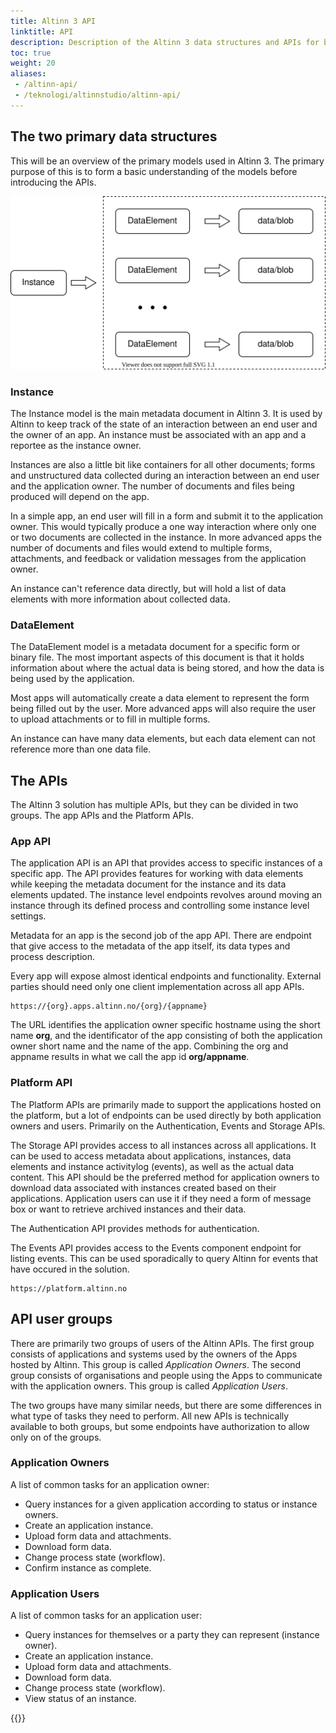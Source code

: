```yaml
---
title: Altinn 3 API
linktitle: API
description: Description of the Altinn 3 data structures and APIs for both end users and application owners.
toc: true
weight: 20
aliases:
 - /altinn-api/
 - /teknologi/altinnstudio/altinn-api/
---
```


## The two primary data structures

This will be an overview of the primary models used in Altinn 3. The primary purpose of this is to form a basic understanding of the models before introducing the APIs.

![Instance](instance.drawio.svg "An instance can contain many data elements. Each data element must refer to a single data file.")

### Instance

The Instance model is the main metadata document in Altinn 3. It is used by Altinn to keep track of the state of an interaction between an end user and the owner of an app. An instance must be associated with an app and a reportee as the instance owner.

Instances are also a little bit like containers for all other documents; forms and unstructured data collected during an interaction between an end user and the application owner. The number of documents and files being produced will depend on the app. 

In a simple app, an end user will fill in a form and submit it to the application owner. This would typically produce a one way interaction where only one or two documents are collected in the instance. In more advanced apps the number of documents and files would extend to multiple forms, attachments, and feedback or validation messages from the application owner. 

An instance can't reference data directly, but will hold a list of data elements with more information about collected data.

### DataElement

The DataElement model is a metadata document for a specific form or binary file. The most important aspects of this document is that it holds information about where the actual data is being stored, and how the data is being used by the application. 

Most apps will automatically create a data element to represent the form being filled out by the user. More advanced apps will also require the user to upload attachments or to fill in multiple forms.

An instance can have many data elements, but each data element can not reference more than one data file.

## The APIs

The Altinn 3 solution has multiple APIs, but they can be divided in two groups. The app APIs and the Platform APIs.

### App API

The application API is an API that provides access to specific instances of a specific app. The API provides features for working with data elements while keeping the metadata document for the instance and its data elements updated. The instance level endpoints revolves around moving an instance through its defined process and controlling some instance level settings.

Metadata for an app is the second job of the app API. There are endpoint that give access to the metadata of the app itself, its data types and process description.

Every app will expose almost identical endpoints and functionality. External parties should need only one client implementation across all app APIs. 

```http
https://{org}.apps.altinn.no/{org}/{appname}
```

The URL identifies the application owner specific hostname using the short name **org**, and the identificator of the app consisting of both the application owner short name and the name of the app. Combining the org and appname results in what we call the app id **org/appname**. 

### Platform API

The Platform APIs are primarily made to support the applications hosted on the platform, but a lot of endpoints can be used directly by both application owners and users. Primarily on the Authentication, Events and Storage APIs.

The Storage API provides access to all instances across all applications. It can be used to access metadata about applications, instances, data elements and instance activitylog (events), as well as the actual data content. This API should be the preferred method for application owners to download data associated with instances created based on their applications. Application users can use it if they need a form of message box or want to retrieve archived instances and their data.

The Authentication API provides methods for authentication.

The Events API provides access to the Events component endpoint for listing events. This can be used sporadically to query Altinn for events that have occured in the solution. 

```http
https://platform.altinn.no
```

## API user groups

There are primarily two groups of users of the Altinn APIs. The first group consists of applications and systems used by the owners of the Apps hosted by Altinn. This group is called *Application Owners*. The second group consists of organisations and people using the Apps to communicate with the application owners. This group is called *Application Users*. 

The two groups have many similar needs, but there are some differences in what type of tasks they need to perform. All new APIs is technically available to both groups, but some endpoints have authorization to allow only on of the groups.

### Application Owners

A list of common tasks for an application owner:

- Query instances for a given application according to status or instance owners.
- Create an application instance.
- Upload form data and attachments.
- Download form data.
- Change process state (workflow).
- Confirm instance as complete.

### Application Users

A list of common tasks for an application user:

- Query instances for themselves or a party they can represent (instance owner).
- Create an application instance.
- Upload form data and attachments.
- Download form data.
- Change process state (workflow).
- View status of an instance.

{{<children>}}